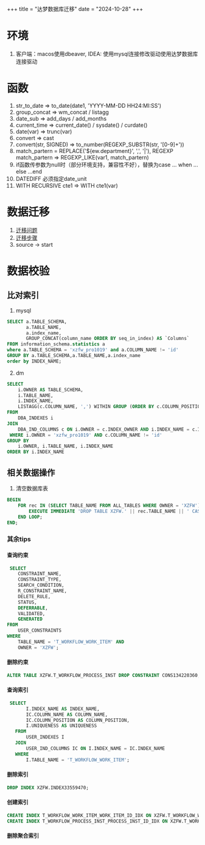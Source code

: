 +++
title = "达梦数据库迁移"
date = "2024-10-28"
+++

# 环境
1. 客户端：macos使用dbeaver, IDEA: 使用mysql连接修改驱动使用达梦数据库连接驱动
# 函数
1. str_to_date => to_date(date1, 'YYYY-MM-DD HH24:MI:SS')
2. group_concat => wm_concat / listagg
3. date_sub => add_days / add_months
4. current_time => current_date() / sysdate() / curdate()
5. date(var) => trunc(var) 
6. convert => cast
7. convert(str, SIGNED) => to_number(REGEXP_SUBSTR(str, '[0-9]+'))
8. match_partern = REPLACE('${ew.department}', ',', '|'), REGEXP  match_partern => REGEXP_LIKE(var1, match_partern)
9. if函数传参数为null时（部分环境支持，兼容性不好），替换为case ... when ... else ...end
10. DATEDIFF 必须指定date_unit
11. WITH RECURSIVE cte1 => WITH cte1(var)

# 数据迁移
1. [迁移问题](https://eco.dameng.com/document/dm/zh-cn/faq/faq-mysql-dm8-migrate.html)
2. [迁移步骤](https://eco.dameng.com/document/dm/zh-cn/start/tool-dm-migrate)
3. source -> start
# 数据校验
## 比对索引
1. mysql
```sql
SELECT a.TABLE_SCHEMA,
       a.TABLE_NAME,
       a.index_name,
       GROUP_CONCAT(column_name ORDER BY seq_in_index) AS `Columns`
FROM information_schema.statistics a
where a.TABLE_SCHEMA = 'xzfw_pro1019' and a.COLUMN_NAME != 'id'
GROUP BY a.TABLE_SCHEMA,a.TABLE_NAME,a.index_name
order by INDEX_NAME;
```
2. dm
```sql
SELECT 
    i.OWNER AS TABLE_SCHEMA,
    i.TABLE_NAME,
    i.INDEX_NAME,
    LISTAGG(c.COLUMN_NAME, ',') WITHIN GROUP (ORDER BY c.COLUMN_POSITION) AS Columns
FROM 
    DBA_INDEXES i
JOIN 
    DBA_IND_COLUMNS c ON i.OWNER = c.INDEX_OWNER AND i.INDEX_NAME = c.INDEX_NAME
 WHERE i.OWNER = 'xzfw_pro1019' AND c.COLUMN_NAME != 'id'
GROUP BY 
    i.OWNER, i.TABLE_NAME, i.INDEX_NAME
ORDER BY i.INDEX_NAME
```

## 相关数据操作
1. 清空数据库表
```sql
BEGIN
    FOR rec IN (SELECT TABLE_NAME FROM ALL_TABLES WHERE OWNER = 'XZFW') LOOP
        EXECUTE IMMEDIATE 'DROP TABLE XZFW.' || rec.TABLE_NAME || ' CASCADE CONSTRAINTS';
    END LOOP;
END;
```

### 其余tips
#### 查询约束
```sql
 SELECT 
    CONSTRAINT_NAME, 
    CONSTRAINT_TYPE, 
    SEARCH_CONDITION, 
    R_CONSTRAINT_NAME, 
    DELETE_RULE, 
    STATUS, 
    DEFERRABLE, 
    VALIDATED, 
    GENERATED
FROM 
    USER_CONSTRAINTS
WHERE 
    TABLE_NAME = 'T_WORKFLOW_WORK_ITEM' AND
    OWNER = 'XZFW';
```
#### 删除约束
```sql
ALTER TABLE XZFW.T_WORKFLOW_PROCESS_INST DROP CONSTRAINT CONS134220360;
```

#### 查询索引
```sql
 SELECT 
       I.INDEX_NAME AS INDEX_NAME,
       IC.COLUMN_NAME AS COLUMN_NAME,
       IC.COLUMN_POSITION AS COLUMN_POSITION,
       I.UNIQUENESS AS UNIQUENESS
   FROM 
       USER_INDEXES I
   JOIN 
       USER_IND_COLUMNS IC ON I.INDEX_NAME = IC.INDEX_NAME
   WHERE 
       I.TABLE_NAME = 'T_WORKFLOW_WORK_ITEM';
```

#### 删除索引
```sql
DROP INDEX XZFW.INDEX33559470;
```

#### 创建索引
```sql
CREATE INDEX T_WORKFLOW_WORK_ITEM_WORK_ITEM_ID_IDX ON XZFW.T_WORKFLOW_WORK_ITEM (WORK_ITEM_ID);
CREATE INDEX T_WORKFLOW_PROCESS_INST_PROCESS_INST_ID_IDX ON XZFW.T_WORKFLOW_PROCESS_INST (PROCESS_INST_ID);
```

#### 删除聚合索引
```
